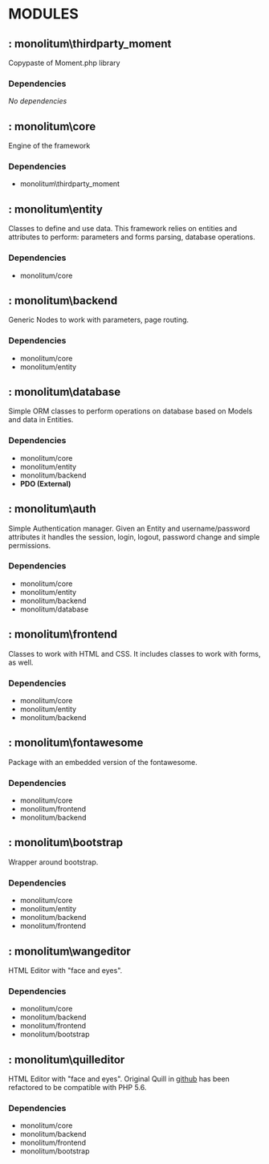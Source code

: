 # MODULES

## : monolitum\thirdparty_moment
Copypaste of Moment.php library

### Dependencies
_No dependencies_

## : monolitum\core
Engine of the framework

### Dependencies
- monolitum\thirdparty_moment


## : monolitum\entity
Classes to define and use data. This framework relies on entities and attributes to perform: parameters and forms parsing, database operations.

### Dependencies
- monolitum/core


## : monolitum\backend
Generic Nodes to work with parameters, page routing. 

### Dependencies
- monolitum/core
- monolitum/entity


## : monolitum\database
Simple ORM classes to perform operations on database based on Models and data in Entities.

### Dependencies
- monolitum/core
- monolitum/entity
- monolitum/backend
- **PDO (External)**


## : monolitum\auth
Simple Authentication manager. Given an Entity and username/password attributes it handles the session, login, logout, password change and simple permissions.

### Dependencies
- monolitum/core
- monolitum/entity
- monolitum/backend
- monolitum/database


## : monolitum\frontend
Classes to work with HTML and CSS. It includes classes to work with forms, as well.

### Dependencies
- monolitum/core
- monolitum/entity
- monolitum/backend


## : monolitum\fontawesome
Package with an embedded version of the fontawesome.

### Dependencies
- monolitum/core
- monolitum/frontend
- monolitum/backend


## : monolitum\bootstrap
Wrapper around bootstrap.

### Dependencies
- monolitum/core
- monolitum/entity
- monolitum/backend
- monolitum/frontend


## : monolitum\wangeditor
HTML Editor with "face and eyes".

### Dependencies
- monolitum/core
- monolitum/backend
- monolitum/frontend
- monolitum/bootstrap


## : monolitum\quilleditor
HTML Editor with "face and eyes".
Original Quill in [github](https://github.com/nadar/quill-delta-parser) has been refactored to be compatible with PHP 5.6.

### Dependencies
- monolitum/core
- monolitum/backend
- monolitum/frontend
- monolitum/bootstrap
